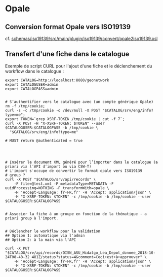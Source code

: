 # Opale

## Conversion format Opale vers ISO19139

cf. [schemas/iso19139/src/main/plugin/iso19139/convert/opale2iso19139.xsl](schemas/iso19139/src/main/plugin/iso19139/convert/opale2iso19139.xsl)

## Transfert d'une fiche dans le catalogue

Exemple de script CURL pour l'ajout d'une fiche et le déclenchement du workflow dans le catalogue :

```
export CATALOG=http://localhost:8080/geonetwork
export CATALOGUSER=admin
export CATALOGPASS=admin


# S’authentifier vers le catalogue avec (un compte générique Opale)
rm -f /tmp/cookie; 
curl -s -c /tmp/cookie -o /dev/null -X POST "$CATALOG/srv/eng/info?type=me"; 
export TOKEN=`grep XSRF-TOKEN /tmp/cookie | cut -f 7`; 
curl -X POST -H "X-XSRF-TOKEN: $TOKEN" --user $CATALOGUSER:$CATALOGPASS -b /tmp/cookie \
  "$CATALOG/srv/eng/info?type=me" 

# MUST return @authenticated = true




# Insérer le document XML généré pour l’importer dans le catalogue (a priori via l’API d’import ou via CSW-T)
# L'import s'occupe de convertir le format opale vers ISO19139
# group ? 
curl -X POST "$CATALOG/srv/api/records" \
    -F file=@test.xml -F metadataType=METADATA -F uuidProcessing=NOTHING -F transformWith=opale \
    -H 'Accept-Language: fr-FR,fr' -H 'Accept: application/json' \
    -H "X-XSRF-TOKEN: $TOKEN" -c /tmp/cookie -b /tmp/cookie --user $CATALOGUSER:$CATALOGPASS 


# Associer la fiche à un groupe en fonction de la thématique - a priori group à l'import. 


# Déclencher le workflow pour la validation
## Option 1: automatique via l'admin
## Option 2: à la main via l'API

curl -X PUT "$CATALOG/srv/api/records/DISN_ASU_Hidalgo_Lea_Depot_donnee_2018-10-24T08-48-32_481Z/status?status=4&comment=Ceci+est+à+approuver" \
    -H 'Accept-Language: fr-FR,fr' -H 'Accept: application/json' \
    -H "X-XSRF-TOKEN: $TOKEN" -c /tmp/cookie -b /tmp/cookie --user $CATALOGUSER:$CATALOGPASS 
    

```
